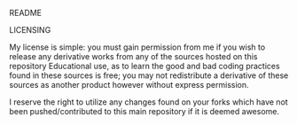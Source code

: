README

LICENSING

My license is simple: you must gain permission from me if you wish to release any derivative works from any of the sources hosted on this repository
Educational use, as to learn the good and bad coding practices found in these sources is free; you may not redistribute a derivative of these sources as another product however without express permission.

I reserve the right to utilize any changes found on your forks which have not been pushed/contributed to this main repository if it is deemed awesome.
